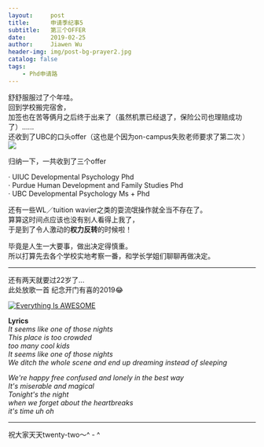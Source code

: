 ```yaml
---
layout:     post
title:      申请季纪事5
subtitle:   第三个OFFER
date:       2019-02-25
author:     Jiawen Wu
header-img: img/post-bg-prayer2.jpg
catalog: false
tags:
    - Phd申请路
---
```

<script type="text/javascript">
// 禁止右键菜单
document.oncontextmenu = function(){ return false; };
// 禁止文字选择
document.onselectstart = function(){ return false; };
// 禁止复制
document.oncopy = function(){ return false; };
// 禁止剪切
document.oncut = function(){ return false; };
// 禁止粘贴
document.onpaste = function(){ return false; };
</script>

舒舒服服过了个年哇。  
回到学校搬完宿舍，  
加签也在苦等俩月之后终于出来了（虽然机票已经退了，保险公司也理赔成功了）......   
还收到了UBC的口头offer（这也是个因为on-campus失败老师要求了第二次 ）
![](https://ws4.sinaimg.cn/large/006tKfTcgy1g0h9nsojboj30oo03eq3x.jpg)

归纳一下，一共收到了三个offer

· UIUC Developmental Psychology Phd  
· Purdue Human Development and Family Studies Phd  
· UBC Developmental Psychology Ms + Phd

还有一些WL／tuition wavier之类的耍流氓操作就全当不存在了。  
算算这时间点应该也没有别人看得上我了，  
于是到了令人激动的**权力反转**的时候啦！

毕竟是人生一大要事，做出决定得慎重。   
所以打算先去各个学校实地考察一番，和学长学姐们聊聊再做决定。 

******
还有两天就要过22岁了...  
此处放歌一首 纪念开门有喜的2019😂

[![Everything Is AWESOME](https://ws3.sinaimg.cn/large/006tKfTcly1g0iw5ycc8yj30qs0eydm5.jpg)](https://www.youtube.com/watch?v=AgFeZr5ptV8 "Everything Is AWESOME")

**Lyrics**  
*It seems like one of those nights*  
*This place is too crowded*  
*too many cool kids*  
*It seems like one of those nights*  
*We ditch the whole scene and end up dreaming instead of sleeping*  

*We're happy free confused and lonely in the best way*  
*It's miserable and magical*  
*Tonight's the night*  
*when we forget about the heartbreaks*  
*it's time uh oh*

---
祝大家天天twenty-two～^ - ^
